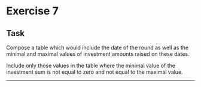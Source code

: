 # Exercise 7

## Task

Compose a table which would include the date of the round as well as the minimal and maximal values of investment amounts raised on these dates.

Include only those values in the table where the minimal value of the investment sum is not equal to zero and not equal to the maximal value.

---
